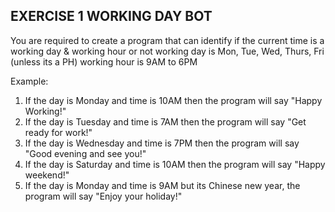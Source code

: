 EXERCISE 1
WORKING DAY BOT
---------------------------------
You are required to create a program that can identify 
if the current time is a working day & working hour or not
working day is Mon, Tue, Wed, Thurs, Fri (unless its a PH)
working hour is 9AM to 6PM

Example:

1. If the day is Monday and time is 10AM then the program will say "Happy Working!"
2. If the day is Tuesday and time is 7AM then the program will say "Get ready for work!"
3. If the day is Wednesday and time is 7PM then the program will say "Good evening and see you!"
4. If the day is Saturday and time is 10AM then the program will say "Happy weekend!"
5. If the day is Monday and time is 9AM but its Chinese new year, the program will say "Enjoy your holiday!"